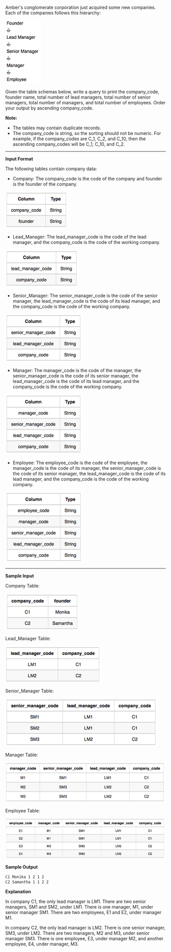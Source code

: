 Amber's conglomerate corporation just acquired some new companies. 
Each of the companies follows this hierarchy:

<img src="res/56AM.png">

Given the table schemas below, write a query to print the company_code, founder name, 
total number of lead managers, total number of senior managers, total number of managers,
and total number of employees. Order your output by ascending company_code.

**Note:**

- The tables may contain duplicate records.
- The company_code is string, so the sorting should not be numeric. 
For example, if the company_codes are C_1, C_2, and C_10, then the ascending
company_codes will be C_1, C_10, and C_2.

<hr>

**Input Format**

The following tables contain company data:

- Company: The company_code is the code of the company and founder is the founder
of the company.

<img src="res/.04AM.png">


- Lead_Manager: The lead_manager_code is the code of the lead manager,
and the company_code is the code of the working company.

<img src="res/12AM.png">

- Senior_Manager: The senior_manager_code is the code of the senior manager, 
the lead_manager_code is the code of its lead manager, and the company_code
is the code of the working company.

<img src="res/21AM.png">

- Manager: The manager_code is the code of the manager,
the senior_manager_code is the code of its senior manager,
the lead_manager_code is the code of its lead manager, and 
the company_code is the code of the working company.

<img src="res/29AM.png">

- Employee: The employee_code is the code of the employee, 
the manager_code is the code of its manager, the senior_manager_code
is the code of its senior manager, the lead_manager_code is the code
of its lead manager, and the company_code is the code of the working company.

<img src="res/41AM.png">

<hr>

**Sample Input**

Company Table:

<img src="res/52AM.png">

Lead_Manager Table:

<img src="res/03AM.png">

Senior_Manager Table:

<img src="res/15AM.png">

Manager Table:

<img src="res/26AM.png">

Employee Table:

<img src="res/252AM.png">

**Sample Output**
```
C1 Monika 1 2 1 2
C2 Samantha 1 1 2 2
```

**Explanation**

In company C1, the only lead manager is LM1. There are two 
senior managers, SM1 and SM2, under LM1. There is one manager, 
M1, under senior manager SM1. There are two employees, E1 and E2, under manager M1.

In company C2, the only lead manager is LM2. There is one senior manager, 
SM3, under LM2. There are two managers, M2 and M3, under senior manager SM3.
There is one employee, E3, under manager M2, and another employee, E4, under 
manager, M3.
